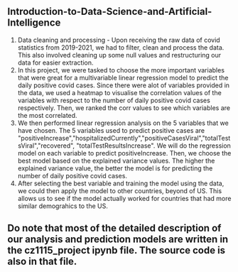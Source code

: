 ## Introduction-to-Data-Science-and-Artificial-Intelligence
1. Data cleaning and processing - Upon receiving the raw data of covid statistics from 2019-2021, we had to filter, clean and process the data. This also involved cleaning up some null values and restructuring our data for easier extraction.
2. In this project, we were tasked to choose the more important variables that were great for a multivariable linear regression model to predict the daily positive covid cases. Since there were alot of variables provided in the data, we used a heatmap to visualise the correlation values of the variables with respect to the number of daily positive covid cases respectively. Then, we ranked the corr values to see which variables are the most correlated.
3. We then performed linear regression analysis on the 5 variables that we have chosen. The 5 variables used to predict positive cases are "positiveIncrease","hospitalizedCurrently","positiveCasesViral","totalTestsViral","recovered", "totalTestResultsIncrease". We will do the regression model on each variable to predict positiveIncrease. Then, we choose the best model based on the explained variance values. The higher the explained variance value, the better the model is for predicting the number of daily positive covid cases.
4. After selecting the best variable and training the model using the data, we could then apply the model to other countries, beyond of US. This allows us to see if the model actually worked for countries that had more similar demograhics to the US.


## Do note that most of the detailed description of our analysis and prediction models are written in the cz1115_project ipynb file. The source code is also in that file.

